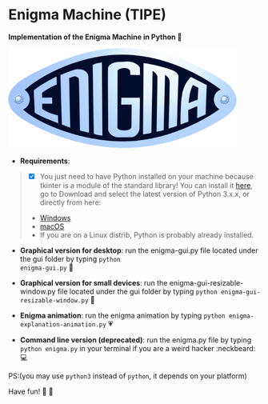 # Enigma Machine (TIPE)

<b>Implementation of the Enigma Machine in Python :slot_machine: </b>

![alt tag](https://github.com/omnitrogen/enigma/blob/master/enigma_logo_1.png)


* **Requirements**:

> - [x] You just need to have Python installed on your machine because tkinter is a module of the standard library! You can install it [here](https://www.python.org/), go to Download and select the latest version of Python 3.x.x, or directly from here:
> - [Windows](https://www.python.org/ftp/python/3.6.1/python-3.6.1-amd64.exe)
> - [macOS](https://www.python.org/ftp/python/3.6.1/python-3.6.1-macosx10.6.pkg)
> - If you are on a Linux distrib, Python is probably already installed. 


* **Graphical version for desktop**: run the enigma-gui.py file located under the gui folder by typing <code>python enigma-gui.py</code> :tada:

* **Graphical version for small devices**: run the enigma-gui-resizable-window.py file located under the gui folder by typing <code>python enigma-gui-resizable-window.py</code> :hatching_chick:

* **Enigma animation**: run the enigma animation by typing <code>python enigma-explanation-animation.py</code> :heartpulse:

* **Command line version (deprecated)**: run the enigma.py file by typing <code>python enigma.py</code> in your terminal if you are a weird hacker :neckbeard: :computer: 


PS:(you may use <code>python3</code> instead of <code>python</code>, it depends on your platform) 



Have fun! :panda_face: :bamboo:
